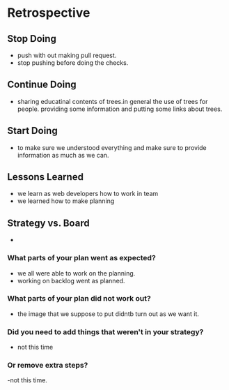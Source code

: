 # Retrospective

## Stop Doing

- push with out making pull request.
- stop pushing before doing the checks.

## Continue Doing

- sharing educatinal contents of trees.in general the use of trees for people.
  providing some information and putting some links about trees.

## Start Doing

- to make sure we understood everything and make sure to provide information as
  much as we can.

## Lessons Learned

- we learn as web developers how to work in team
- we learned how to make planning

## Strategy vs. Board

-

### What parts of your plan went as expected?

- we all were able to work on the planning.
- working on backlog went as planned.

### What parts of your plan did not work out?

- the image that we suppose to put didntb turn out as we want it.

### Did you need to add things that weren't in your strategy?

- not this time

### Or remove extra steps?

-not this time.
